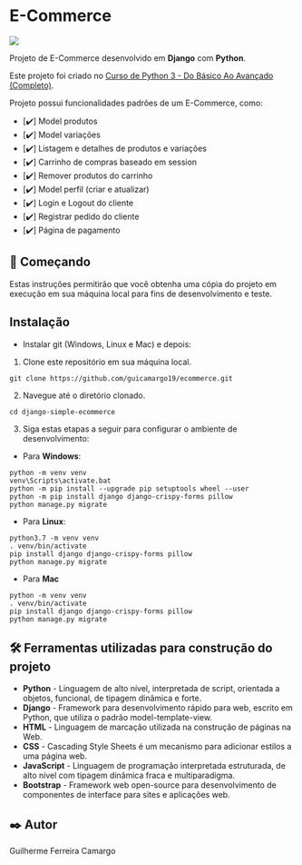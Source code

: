 # E-Commerce

<img src="https://servidor-estatico-tan.vercel.app/commerce.png">

Projeto de E-Commerce desenvolvido em **Django** com **Python**.

Este projeto foi criado no [Curso de Python 3 - Do Básico Ao Avançado (Completo)](https://www.udemy.com/course/python-3-do-zero-ao-avancado/).

Projeto possui funcionalidades padrões de um E-Commerce, como:

- [✔️] Model produtos
- [✔️] Model variações
- [✔️] Listagem e detalhes de produtos e variações
- [✔️] Carrinho de compras baseado em session
- [✔️] Remover produtos do carrinho
- [✔️] Model perfil (criar e atualizar)
- [✔️] Login e Logout do cliente
- [✔️] Registrar pedido do cliente
- [✔️] Página de pagamento

## 🚀 Começando

Estas instruções permitirão que você obtenha uma cópia do projeto em execução em sua máquina local para fins de
desenvolvimento e teste.

## Instalação

- Instalar git (Windows, Linux e Mac) e depois:

1. Clone este repositório em sua máquina local.

```
git clone https://github.com/guicamargo19/ecommerce.git
```

2. Navegue até o diretório clonado.

```
cd django-simple-ecommerce
```

3. Siga estas etapas a seguir para configurar o ambiente de desenvolvimento:

- Para **Windows**:

```
python -m venv venv
venv\Scripts\activate.bat
python -m pip install --upgrade pip setuptools wheel --user
python -m pip install django django-crispy-forms pillow
python manage.py migrate
```

- Para **Linux**:

```
python3.7 -m venv venv
. venv/bin/activate
pip install django django-crispy-forms pillow
python manage.py migrate
```

- Para **Mac**

```
python -m venv venv
. venv/bin/activate
pip install django django-crispy-forms pillow
python manage.py migrate
```

## 🛠️ Ferramentas utilizadas para construção do projeto

* **Python** - Linguagem de alto nível, interpretada de script, orientada a objetos, funcional, de tipagem dinâmica e forte.
* **Django** - Framework para desenvolvimento rápido para web, escrito em Python, que utiliza o padrão model-template-view.
* **HTML** - Linguagem de marcação utilizada na construção de páginas na Web.
* **CSS** - Cascading Style Sheets é um mecanismo para adicionar estilos a uma página web.
* **JavaScript** - Linguagem de programação interpretada estruturada, de alto nível com tipagem dinâmica fraca e multiparadigma.
* **Bootstrap** - Framework web open-source para desenvolvimento de componentes de interface para sites e aplicações web.

## ✒️ Autor

Guilherme Ferreira Camargo
